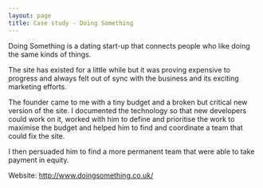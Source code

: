 ```yaml
---
layout: page
title: Case study - Doing Something
---
```


Doing Something is a dating start-up that connects people who like doing the same kinds of things.

The site has existed for a little while but it was proving expensive to progress and always felt out of sync with the business and its exciting marketing efforts. 

The founder came to me with a tiny budget and a broken but critical new version of the site. I documented the technology so that new developers could work on it, worked with him to define and prioritise the work to maximise the budget and helped him to find and coordinate a team that could fix the site.

I then persuaded him to find a more permanent team that were able to take payment in equity. 

Website: http://www.doingsomething.co.uk/
